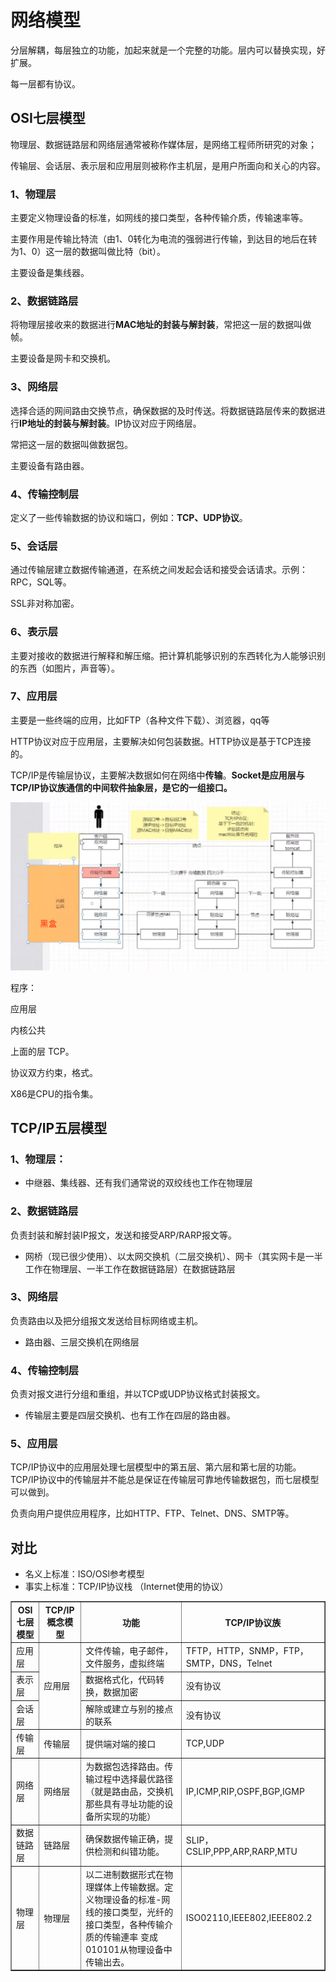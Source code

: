 # 网络模型

分层解耦，每层独立的功能，加起来就是一个完整的功能。层内可以替换实现，好扩展。

每一层都有协议。

## OSI七层模型

物理层、数据链路层和网络层通常被称作媒体层，是网络工程师所研究的对象；

传输层、会话层、表示层和应用层则被称作主机层，是用户所面向和关心的内容。

### 1、物理层

主要定义物理设备的标准，如网线的接口类型，各种传输介质，传输速率等。

主要作用是传输比特流（由1、0转化为电流的强弱进行传输，到达目的地后在转为1、0）这一层的数据叫做比特（bit）。

主要设备是集线器。

### 2、数据链路层

将物理层接收来的数据进行**MAC地址的封装与解封装**，常把这一层的数据叫做帧。

主要设备是网卡和交换机。

### 3、网络层

选择合适的网间路由交换节点，确保数据的及时传送。将数据链路层传来的数据进行**IP地址的封装与解封装**。IP协议对应于网络层。

常把这一层的数据叫做数据包。

主要设备有路由器。

### 4、传输控制层

定义了一些传输数据的协议和端口，例如：**TCP、UDP协议**。

### 5、会话层

通过传输层建立数据传输通道，在系统之间发起会话和接受会话请求。示例：RPC，SQL等。

SSL非对称加密。

### 6、表示层

主要对接收的数据进行解释和解压缩。把计算机能够识别的东西转化为人能够识别的东西（如图片，声音等）。

### 7、应用层

主要是一些终端的应用，比如FTP（各种文件下载）、浏览器，qq等

HTTP协议对应于应用层，主要解决如何包装数据。HTTP协议是基于TCP连接的。

TCP/IP是传输层协议，主要解决数据如何在网络中**传输**。**Socket是应用层与TCP/IP协议族通信的中间软件抽象层，是它的一组接口。**



![image-20230218203907798](网络模型.assets/image-20230218203907798.png)

程序：

应用层

内核公共

上面的层 TCP。



协议双方约束，格式。

X86是CPU的指令集。

## TCP/IP五层模型

### 1、物理层：

- 中继器、集线器、还有我们通常说的双绞线也工作在物理层

### 2、数据链路层

负责封装和解封装IP报文，发送和接受ARP/RARP报文等。

- 网桥（现已很少使用）、以太网交换机（二层交换机）、网卡（其实网卡是一半工作在物理层、一半工作在数据链路层）在数据链路层

### 3、网络层

负责路由以及把分组报文发送给目标网络或主机。

- 路由器、三层交换机在网络层

### 4、传输控制层

负责对报文进行分组和重组，并以TCP或UDP协议格式封装报文。

- 传输层主要是四层交换机、也有工作在四层的路由器。

### 5、应用层

TCP/IP协议中的应用层处理七层模型中的第五层、第六层和第七层的功能。TCP/IP协议中的传输层并不能总是保证在传输层可靠地传输数据包，而七层模型可以做到。

负责向用户提供应用程序，比如HTTP、FTP、Telnet、DNS、SMTP等。

## 对比

- ﻿名义上标准：ISO/OSl参考模型
- ﻿事实上标准：TCP/IP协议栈 （Internet使用的协议）

<table border> 
  <tr><th>OSI七层模型</th><th>TCP/IP概念模型</th><th>功能</th><th>TCP/IP协议族</th></tr>
  <tr><td>应用层</td><td rowspan=3>应用层</td><td>文件传输，电子邮件，文件服务，虚拟终端</td><td>TFTP，HTTP，SNMP，FTP，SMTP，DNS，Telnet</td></tr>
  <tr><td>表示层</td><td>数据格式化，代码转换，数据加密</td><td>没有协议</td></tr>
  <tr><td>会话层</td><td>解除或建立与别的接点的联系</td><td>没有协议</td></tr>
  <tr><td>传输层</td><td>传输层</td><td>提供端对端的接口</td><td>TCP,UDP</td></tr>
  <tr><td>网络层</td><td>网络层</td><td>为数据包选择路由。传输过程中选择最优路径（就是路由品，交换机那些具有寻址功能的设备所实现的功能）</td><td>IP,ICMP,RIP,OSPF,BGP,IGMP</td></tr>
	<tr><td>数据链路层</td><td>链路层</td><td>确保数据传输正确，提供检测和纠错功能。</td><td>SLIP，CSLIP,PPP,ARP,RARP,MTU</td></tr>
  <tr><td>物理层</td><td>物理层</td><td>以二进制数据形式在物理媒体上传输数据。定义物理设备的标准-网线的接口类型，光纤的接口类型，各种传输介质的传输連率
变成010101从物理设备中传输出去。</td><td>ISO02110,IEEE802,IEEE802.2</td></tr>
</table>
